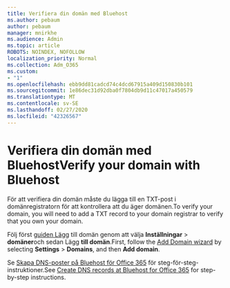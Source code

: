 ```yaml
---
title: Verifiera din domän med Bluehost
ms.author: pebaum
author: pebaum
manager: mnirkhe
ms.audience: Admin
ms.topic: article
ROBOTS: NOINDEX, NOFOLLOW
localization_priority: Normal
ms.collection: Adm_O365
ms.custom:
- "1"
ms.openlocfilehash: ebb9dd81cadcd74c4dcd67915a409d150830b101
ms.sourcegitcommit: 1e86dec31d92dba0f7804db9d11c47017a450579
ms.translationtype: MT
ms.contentlocale: sv-SE
ms.lasthandoff: 02/27/2020
ms.locfileid: "42326567"
---
```

# <a name="verify-your-domain-with-bluehost"></a><span data-ttu-id="4249e-102">Verifiera din domän med Bluehost</span><span class="sxs-lookup"><span data-stu-id="4249e-102">Verify your domain with Bluehost</span></span>

<span data-ttu-id="4249e-103">För att verifiera din domän måste du lägga till en TXT-post i domänregistratorn för att kontrollera att du äger domänen.</span><span class="sxs-lookup"><span data-stu-id="4249e-103">To verify your domain, you will need to add a TXT record to your domain registrar to verify that you own your domain.</span></span> 

<span data-ttu-id="4249e-104">Följ först [guiden Lägg](https://portal.office.com/adminportal/home#/Domains) till domän genom att välja **Inställningar** \> **domäner**och sedan Lägg **till domän**.</span><span class="sxs-lookup"><span data-stu-id="4249e-104">First, follow the [Add Domain wizard](https://portal.office.com/adminportal/home#/Domains) by selecting **Settings** \> **Domains**, and then **Add domain**.</span></span>
  
<span data-ttu-id="4249e-105">Se [Skapa DNS-poster på Bluehost för Office 365](https://docs.microsoft.com/microsoft-365/admin/dns/create-dns-records-at-bluehost) för steg-för-steg-instruktioner.</span><span class="sxs-lookup"><span data-stu-id="4249e-105">See [Create DNS records at Bluehost for Office 365](https://docs.microsoft.com/microsoft-365/admin/dns/create-dns-records-at-bluehost) for step-by-step instructions.</span></span>